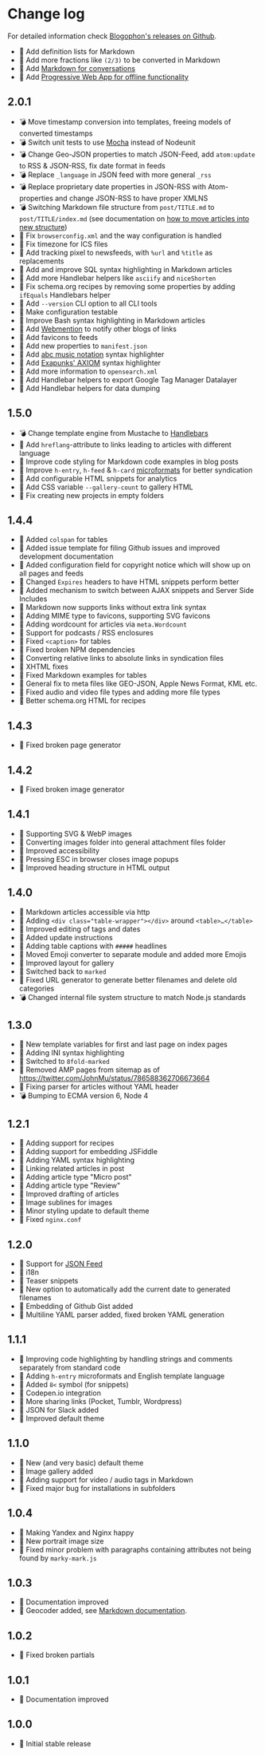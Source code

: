 Change log
==========

For detailed information check [Blogophon's releases on Github](https://github.com/fboes/blogophon/releases).

* :gift: Add definition lists for Markdown
* :gift: Add more fractions like `(2/3)` to be converted in Markdown
* :gift: Add [Markdown for conversations](docs/markdown.md)
* :gift: Add [Progressive Web App for offline functionality](docs/special-features.md)

2.0.1
-----

* :bomb: Move timestamp conversion into templates, freeing models of converted timestamps
* :bomb: Switch unit tests to use [Mocha](https://mochajs.org/) instead of Nodeunit
* :bomb: Change Geo-JSON properties to match JSON-Feed, add `atom:update` to RSS & JSON-RSS, fix date format in feeds
* :bomb: Replace `_language` in JSON feed with more general `_rss`
* :bomb: Replace proprietary date properties in JSON-RSS with Atom-properties and change JSON-RSS to have proper XMLNS
* :bomb: Switching Markdown file structure from `post/TITLE.md` to `post/TITLE/index.md` (see documentation on [how to move articles into new structure](advanced-stuff.md))
* :pill: Fix `browserconfig.xml` and the way configuration is handled
* :pill: Fix timezone for ICS files
* :gift: Add tracking pixel to newsfeeds, with `%url` and `%title` as replacements
* :gift: Add and improve SQL syntax highlighting in Markdown articles
* :gift: Add more Handlebar helpers like `asciify` and `niceShorten`
* :gift: Fix schema.org recipes by removing some properties by adding `ifEquals` Handlebars helper
* :gift: Add `--version` CLI option to all CLI tools
* :gift: Make configuration testable
* :gift: Improve Bash syntax highlighting in Markdown articles
* :gift: Add [Webmention](https://indieweb.org/Webmention) to notify other blogs of links
* :gift: Add favicons to feeds
* :gift: Add new properties to `manifest.json`
* :gift: Add [abc music notation](http://abcnotation.com/wiki/abc:standard:v2.1) syntax highlighter
* :gift: Add [Exapunks' AXIOM](http://www.zachtronics.com/exapunks/) syntax highlighter
* :gift: Add more information to `opensearch.xml`
* :gift: Add Handlebar helpers to export Google Tag Manager Datalayer
* :gift: Add Handlebar helpers for data dumping

1.5.0
-----

* :bomb: Change template engine from Mustache to [Handlebars](https://handlebarsjs.com/)
* :gift: Add `hreflang`-attribute to links leading to articles with different language
* :gift: Improve code styling for Markdown code examples in blog posts
* :gift: Improve `h-entry`, `h-feed` & `h-card` [microformats](https://indieweb.org/microformats2) for better syndication
* :gift: Add configurable HTML snippets for analytics
* :gift: Add CSS variable `--gallery-count` to gallery HTML
* :pill: Fix creating new projects in empty folders

1.4.4
-----

* :gift: Added `colspan` for tables
* :gift: Added issue template for filing Github issues and improved development documentation
* :gift: Added configuration field for copyright notice which will show up on all pages and feeds
* :gift: Changed `Expires` headers to have HTML snippets perform better
* :gift: Added mechanism to switch between AJAX snippets and Server Side Includes
* :gift: Markdown now supports links without extra link syntax
* :gift: Adding MIME type to favicons, supporting SVG favicons
* :gift: Adding wordcount for articles via `meta.Wordcount`
* :gift: Support for podcasts / RSS enclosures
* :pill: Fixed `<caption>` for tables
* :pill: Fixed broken NPM dependencies
* :pill: Converting relative links to absolute links in syndication files
* :pill: XHTML fixes
* :pill: Fixed Markdown examples for tables
* :pill: General fix to meta files like GEO-JSON, Apple News Format, KML etc.
* :pill: Fixed audio and video file types and adding more file types
* :pill: Better schema.org HTML for recipes

1.4.3
-----

* :pill: Fixed broken page generator

1.4.2
-----

* :pill: Fixed broken image generator

1.4.1
-----

* :gift: Supporting SVG & WebP images
* :gift: Converting images folder into general attachment files folder
* :gift: Improved accessibility
* :gift: Pressing ESC in browser closes image popups
* :pill: Improved heading structure in HTML output

1.4.0
-----

* :gift: Markdown articles accessible via http
* :gift: Adding `<div class="table-wrapper"></div>` around `<table>…</table>`
* :gift: Improved editing of tags and dates
* :gift: Added update instructions
* :gift: Adding table captions with `#####` headlines
* :gift: Moved Emoji converter to separate module and added more Emojis
* :gift: Improved layout for gallery
* :pill: Switched back to `marked`
* :pill: Fixed URL generator to generate better filenames and delete old categories
* :bomb: Changed internal file system structure to match Node.js standards

1.3.0
-----

* :gift: New template variables for first and last page on index pages
* :gift: Adding INI syntax highlighting
* :pill: Switched to `8fold-marked`
* :pill: Removed AMP pages from sitemap as of https://twitter.com/JohnMu/status/786588362706673664
* :pill: Fixing parser for articles without YAML header
* :bomb: Bumping to ECMA version 6, Node 4

1.2.1
-----

* :gift: Adding support for recipes
* :gift: Adding support for embedding JSFiddle
* :gift: Adding YAML syntax highlighting
* :gift: Linking related articles in post
* :gift: Adding article type "Micro post"
* :gift: Adding article type "Review"
* :gift: Improved drafting of articles
* :gift: Image sublines for images
* :gift: Minor styling update to default theme
* :pill: Fixed `nginx.conf`

1.2.0
-----

* :gift: Support for [JSON Feed](https://jsonfeed.org/)
* :gift: i18n
* :gift: Teaser snippets
* :gift: New option to automatically add the current date to generated filenames
* :gift: Embedding of Github Gist added
* :pill: Multiline YAML parser added, fixed broken YAML generation

1.1.1
-----

* :gift: Improving code highlighting by handling strings and comments separately from standard code
* :gift: Adding `h-entry` microformats and English template language
* :gift: Added `8<` symbol (for snippets)
* :gift: Codepen.io integration
* :gift: More sharing links (Pocket, Tumblr, Wordpress)
* :gift: JSON for Slack added
* :gift: Improved default theme

1.1.0
-----

* :gift: New (and very basic) default theme
* :gift: Image gallery added
* :gift: Adding support for video / audio tags in Markdown
* :pill: Fixed major bug for installations in subfolders

1.0.4
-----

* :gift: Making Yandex and Nginx happy
* :gift: New portrait image size
* :pill: Fixed minor problem with paragraphs containing attributes not being found by `marky-mark.js`

1.0.3
-----

* :gift: Documentation improved
* :gift: Geocoder added, see [Markdown documentation](docs/markdown.md).

1.0.2
-----

* :pill: Fixed broken partials

1.0.1
-----

* :gift: Documentation improved

1.0.0
-----

* :gift: Initial stable release
